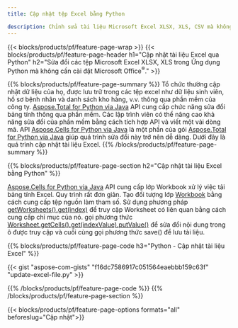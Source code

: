```yaml
---
title: Cập nhật tệp Excel bằng Python 

description: Chỉnh sửa tài liệu Microsoft Excel XLSX, XLS, CSV mà không cần cài đặt Microsoft Office trong các ứng dụng Python
---
```


{{< blocks/products/pf/feature-page-wrap >}}
{{< blocks/products/pf/feature-page-header h1="Cập nhật tài liệu Excel qua Python" h2="Sửa đổi các tệp Microsoft Excel XLSX, XLS trong Ứng dụng Python mà không cần cài đặt Microsoft Office<sup>&reg;</sup>." >}}

{{% blocks/products/pf/feature-page-summary %}}
Tổ chức thường cập nhật dữ liệu của họ, được lưu trữ trong các tệp excel như dữ liệu sinh viên, hồ sơ bệnh nhân và danh sách kho hàng, v.v. thông qua phần mềm của công ty. [Aspose.Total for Python via Java](https://products.aspose.com/total/python-java/) API cung cấp chức năng sửa đổi bảng tính thông qua phần mềm. Các lập trình viên có thể nâng cao khả năng sửa đổi của phần mềm bằng cách tích hợp API và viết một vài dòng mã. API [Aspose.Cells for Python via Java](https://products.aspose.com/cells/python-java/) là một phần của gói [Aspose.Total for Python via Java](https://products.aspose.com/total/python-java/) giúp quá trình sửa đổi này trở nên dễ dàng. Dưới đây là quá trình cập nhật tài liệu Excel.
{{% /blocks/products/pf/feature-page-summary  %}}

{{% blocks/products/pf/feature-page-section  h2="Cập nhật tài liệu Excel bằng Python" %}}

[Aspose.Cells for Python via Java](https://products.aspose.com/cells/python-java/) API cung cấp lớp Workbook xử lý việc tải bảng tính Excel. Quy trình rất đơn giản. Tạo đối tượng lớp [Workbook](https://reference.aspose.com/cells/python-java/asposecells.api/Workbook) bằng cách cung cấp tệp nguồn làm tham số. Sử dụng phương pháp [getWorksheets().get(index)](https://reference.aspose.com/cells/python/asposecells.api/workbook#Worksheets) để truy cập Worksheet có liên quan bằng cách cung cấp chỉ mục của nó. gọi phương thức [Worksheet.getCells().get(indexValue).putValue()](https://reference.aspose.com/cells/python/asposecells.api/worksheet#Cells) để sửa đổi nội dung trong ô được truy cập và cuối cùng gọi phương thức save() để lưu tài liệu.

{{% blocks/products/pf/feature-page-code h3="Python - Cập nhật tài liệu Excel" %}}

{{< gist "aspose-com-gists" "f16dc7586917c051564eaebbb159c63f" "update-excel-file.py" >}}

{{% /blocks/products/pf/feature-page-code  %}}
{{% /blocks/products/pf/feature-page-section %}}

{{< blocks/products/pf/feature-page-options formats="all" beforeslug="Cập nhật">}}